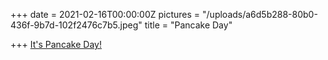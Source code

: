 +++
date = 2021-02-16T00:00:00Z
pictures = "/uploads/a6d5b288-80b0-436f-9b7d-102f2476c7b5.jpeg"
title = "Pancake Day"

+++
[It's Pancake Day!](https://www.youtube.com/watch?v=gj_aHCpZl4k)